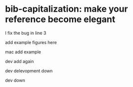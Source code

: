 # bib-capitalization: make your reference become elegant

I fix the bug in line 3

add example figures here

mac add example

dev add again

dev delevopment down

dev down